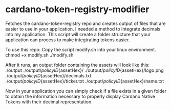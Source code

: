 # cardano-token-registry-modifier
Fetches the cardano-token-registry repo and creates output of files that are easier to use in your application.
I needed a method to integrate decimals into my application.
This script will create a folder structure that your application can process to make integtrating tokens easier.

To use this repo:
Copy the script modify.sh into your linux environment.
chmod +x modify.sh
./modify.sh

After it runs, an output folder containing the assets will look like this:
./output
./output/${policyID}${assetHex}/
./output/${policyID}${assetHex}/logo.png
./output/${policyID}${assetHex}/decimals.txt
./output/${policyID}${assetHex}/ticker.txt
./output/${policyID}${assetHex}/name.txt

Now in your application you can simply check if a file exists in a given folder to obtain the information necessary to properly display Cardano Native Tokens with their decimal representation.
